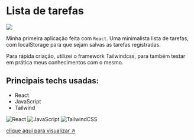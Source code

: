 # Lista de tarefas

<img src="https://user-images.githubusercontent.com/93036812/180626446-f2cce0d1-fdc5-4cf7-891b-efc0d5530fa3.png" />


Minha primeira aplicação feita com `React`. Uma minimalista lista de tarefas, com localStorage para que sejam salvas as tarefas registradas.

Para rápida criação, utilizei o framework Tailwindcss, para também testar em prática meus conhecimentos com o mesmo.

## Principais techs usadas:
- React
- JavaScript
- Tailwind


![React](https://img.shields.io/badge/react-%2320232a.svg?style=for-the-badge&logo=react&logoColor=%2361DAFB)
![JavaScript](https://img.shields.io/badge/javascript-%23323330.svg?style=for-the-badge&logo=javascript&logoColor=%23F7DF1E)
![TailwindCSS](https://img.shields.io/badge/tailwindcss-%2338B2AC.svg?style=for-the-badge&logo=tailwind-css&logoColor=white)

[clique aqui para visualizar ↗️](https://lista-de-tarefas-azure.vercel.app/)
